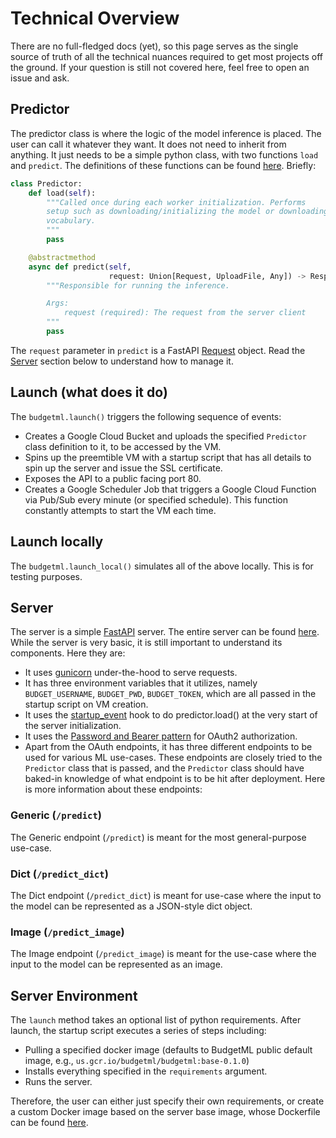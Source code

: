 # Technical Overview
There are no full-fledged docs (yet), so this page serves as the single source of truth of all the technical nuances required 
to get most projects off the ground. If your question is still not covered here, feel free to open an issue and ask.

## Predictor
The predictor class is where the logic of the model inference is placed. The user can call it whatever they want. It does not 
need to inherit from anything. It just needs to be a simple python class, with two functions `load` and `predict`. The definitions 
of these functions can be found [here](../../budgetml/budgetml/basepredictor.py). Briefly:

```python
class Predictor:
    def load(self):
        """Called once during each worker initialization. Performs
        setup such as downloading/initializing the model or downloading a
        vocabulary.
        """
        pass

    @abstractmethod
    async def predict(self,
                      request: Union[Request, UploadFile, Any]) -> Response:
        """Responsible for running the inference.

        Args:
            request (required): The request from the server client
        """
        pass
```
The `request` parameter in `predict` is a FastAPI [Request](https://fastapi.tiangolo.com/advanced/using-request-directly/) object. Read the [Server](#server) 
section below to understand how to manage it.

## Launch (what does it do)
The `budgetml.launch()` triggers the following sequence of events:

* Creates a Google Cloud Bucket and uploads the specified `Predictor` class definition to it, to be accessed by the VM.
* Spins up the preemtible VM with a startup script that has all details to spin up the server and issue the SSL certificate.
* Exposes the API to a public facing port 80.
* Creates a Google Scheduler Job that triggers a Google Cloud Function via Pub/Sub every minute (or specified schedule). 
  This function constantly attempts to start the VM each time.

## Launch locally
The `budgetml.launch_local()` simulates all of the above locally. This is for testing purposes.

## Server
The server is a simple [FastAPI](https://fastapi.tiangolo.com/) server. The entire server can be found [here](../server/app). While the 
server is very basic, it is still important to understand its components. Here they are:

* It uses [gunicorn](https://gunicorn.org/) under-the-hood to serve requests.
* It has three environment variables that it utilizes, namely `BUDGET_USERNAME`, `BUDGET_PWD`, `BUDGET_TOKEN`, which are all passed in the startup script on VM creation.
* It uses the [startup_event](https://fastapi.tiangolo.com/advanced/events/) hook to do predictor.load() at the very start of the server initialization.
* It uses the [Password and Bearer pattern](https://fastapi.tiangolo.com/tutorial/security/simple-oauth2/) for OAuth2 authorization.
* Apart from the OAuth endpoints, it has three different endpoints to be used for various ML use-cases. These endpoints are closely tried to the `Predictor` class that is passed, and 
the `Predictor` class should have baked-in knowledge of what endpoint is to be hit after deployment. Here is more information about these endpoints:

### Generic (`/predict`)
The Generic endpoint (`/predict`) is meant for the most general-purpose use-case. 
### Dict (`/predict_dict`)
The Dict endpoint (`/predict_dict`) is meant for use-case where the input to the model can be represented as a JSON-style dict object.

### Image (`/predict_image`)
The Image endpoint (`/predict_image`) is meant for the use-case where the input to the model can be represented as an image.

## Server Environment
The `launch` method takes an optional list of python requirements. After launch, the startup script executes a series of steps including:

* Pulling a specified docker image (defaults to BudgetML public default image, e.g., `us.gcr.io/budgetml/budgetml:base-0.1.0`)
* Installs everything specified in the `requirements` argument.
* Runs the server.

Therefore, the user can either just specify their own requirements, or create a custom Docker image based on the server base image, whose 
Dockerfile can be found [here](../server/Dockerfile).